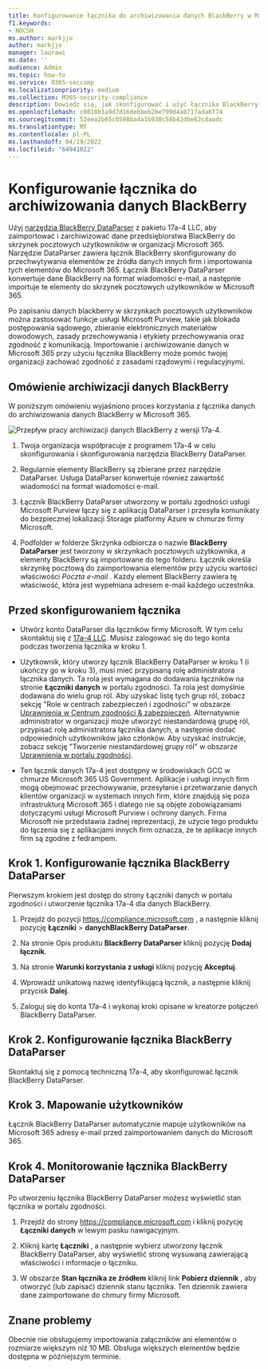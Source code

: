 ```yaml
---
title: Konfigurowanie łącznika do archiwizowania danych BlackBerry w Microsoft 365
f1.keywords:
- NOCSH
ms.author: markjjo
author: markjjo
manager: laurawi
ms.date: ''
audience: Admin
ms.topic: how-to
ms.service: O365-seccomp
ms.localizationpriority: medium
ms.collection: M365-security-compliance
description: Dowiedz się, jak skonfigurować i użyć łącznika BlackBerry DataParser 17a-4 do importowania i archiwizowania danych BlackBerry w Microsoft 365.
ms.openlocfilehash: c0818b1a9d7d16debbeb2be799d4a8717ada6f74
ms.sourcegitcommit: 52eea2b65c0598ba4a1b930c58b42dbe62cdaadc
ms.translationtype: MT
ms.contentlocale: pl-PL
ms.lasthandoff: 04/19/2022
ms.locfileid: "64941022"
---
```

# <a name="set-up-a-connector-to-archive-blackberry-data"></a>Konfigurowanie łącznika do archiwizowania danych BlackBerry

Użyj [narzędzia BlackBerry DataParser](https://www.17a-4.com/BlackBerry-dataparser/) z pakietu 17a-4 LLC, aby zaimportować i zarchiwizować dane przedsiębiorstwa BlackBerry do skrzynek pocztowych użytkowników w organizacji Microsoft 365. Narzędzie DataParser zawiera łącznik BlackBerry skonfigurowany do przechwytywania elementów ze źródła danych innych firm i importowania tych elementów do Microsoft 365. Łącznik BlackBerry DataParser konwertuje dane BlackBerry na format wiadomości e-mail, a następnie importuje te elementy do skrzynek pocztowych użytkowników w Microsoft 365.

Po zapisaniu danych blackberry w skrzynkach pocztowych użytkowników można zastosować funkcje usługi Microsoft Purview, takie jak blokada postępowania sądowego, zbieranie elektronicznych materiałów dowodowych, zasady przechowywania i etykiety przechowywania oraz zgodność z komunikacją. Importowanie i archiwizowanie danych w Microsoft 365 przy użyciu łącznika BlackBerry może pomóc twojej organizacji zachować zgodność z zasadami rządowymi i regulacyjnymi.

## <a name="overview-of-archiving-blackberry-data"></a>Omówienie archiwizacji danych BlackBerry

W poniższym omówieniu wyjaśniono proces korzystania z łącznika danych do archiwizowania danych BlackBerry w Microsoft 365.

![Przepływ pracy archiwizacji danych BlackBerry z wersji 17a-4.](../media/BlackBerryDataParserConnectorWorkflow.png)

1. Twoja organizacja współpracuje z programem 17a-4 w celu skonfigurowania i skonfigurowania narzędzia BlackBerry DataParser.

2. Regularnie elementy BlackBerry są zbierane przez narzędzie DataParser. Usługa DataParser konwertuje również zawartość wiadomości na format wiadomości e-mail.

3. Łącznik BlackBerry DataParser utworzony w portalu zgodności usługi Microsoft Purview łączy się z aplikacją DataParser i przesyła komunikaty do bezpiecznej lokalizacji Storage platformy Azure w chmurze firmy Microsoft.

4. Podfolder w folderze Skrzynka odbiorcza o nazwie **BlackBerry DataParser** jest tworzony w skrzynkach pocztowych użytkownika, a elementy BlackBerry są importowane do tego folderu. Łącznik określa skrzynkę pocztową do zaimportowania elementów przy użyciu wartości właściwości *Poczta e-mail* . Każdy element BlackBerry zawiera tę właściwość, która jest wypełniana adresem e-mail każdego uczestnika.

## <a name="before-you-set-up-a-connector"></a>Przed skonfigurowaniem łącznika

- Utwórz konto DataParser dla łączników firmy Microsoft. W tym celu skontaktuj się z [17a-4 LLC](https://www.17a-4.com/contact/). Musisz zalogować się do tego konta podczas tworzenia łącznika w kroku 1.

- Użytkownik, który utworzy łącznik BlackBerry DataParser w kroku 1 (i ukończy go w kroku 3), musi mieć przypisaną rolę administratora łącznika danych. Ta rola jest wymagana do dodawania łączników na stronie **Łączniki danych** w portalu zgodności. Ta rola jest domyślnie dodawana do wielu grup ról. Aby uzyskać listę tych grup ról, zobacz sekcję "Role w centrach zabezpieczeń i zgodności" w obszarze [Uprawnienia w Centrum zgodności & zabezpieczeń](../security/office-365-security/permissions-in-the-security-and-compliance-center.md#roles-in-the-security--compliance-center). Alternatywnie administrator w organizacji może utworzyć niestandardową grupę ról, przypisać rolę administratora łącznika danych, a następnie dodać odpowiednich użytkowników jako członków. Aby uzyskać instrukcje, zobacz sekcję "Tworzenie niestandardowej grupy ról" w obszarze [Uprawnienia w portalu zgodności](microsoft-365-compliance-center-permissions.md#create-a-custom-role-group).

- Ten łącznik danych 17a-4 jest dostępny w środowiskach GCC w chmurze Microsoft 365 US Government. Aplikacje i usługi innych firm mogą obejmować przechowywanie, przesyłanie i przetwarzanie danych klientów organizacji w systemach innych firm, które znajdują się poza infrastrukturą Microsoft 365 i dlatego nie są objęte zobowiązaniami dotyczącymi usługi Microsoft Purview i ochrony danych. Firma Microsoft nie przedstawia żadnej reprezentacji, że użycie tego produktu do łączenia się z aplikacjami innych firm oznacza, że te aplikacje innych firm są zgodne z fedrampem.

## <a name="step-1-set-up-a-blackberry-dataparser-connector"></a>Krok 1. Konfigurowanie łącznika BlackBerry DataParser

Pierwszym krokiem jest dostęp do strony Łączniki danych w portalu zgodności i utworzenie łącznika 17a-4 dla danych BlackBerry.

1. Przejdź do pozycji <https://compliance.microsoft.com> , a następnie kliknij pozycję **Łączniki** >  **danychBlackBerry DataParser**.

2. Na stronie Opis produktu **BlackBerry DataParser** kliknij pozycję **Dodaj łącznik**.

3. Na stronie **Warunki korzystania z usługi** kliknij pozycję **Akceptuj**.

4. Wprowadź unikatową nazwę identyfikującą łącznik, a następnie kliknij przycisk **Dalej**.

5. Zaloguj się do konta 17a-4 i wykonaj kroki opisane w kreatorze połączeń BlackBerry DataParser.

## <a name="step-2-configure-the-blackberry-dataparser-connector"></a>Krok 2. Konfigurowanie łącznika BlackBerry DataParser

Skontaktuj się z pomocą techniczną 17a-4, aby skonfigurować łącznik BlackBerry DataParser.

## <a name="step-3-map-users"></a>Krok 3. Mapowanie użytkowników

Łącznik BlackBerry DataParser automatycznie mapuje użytkowników na Microsoft 365 adresy e-mail przed zaimportowaniem danych do Microsoft 365.

## <a name="step-4-monitor-the-blackberry-dataparser-connector"></a>Krok 4. Monitorowanie łącznika BlackBerry DataParser

Po utworzeniu łącznika BlackBerry DataParser możesz wyświetlić stan łącznika w portalu zgodności.

1. Przejdź do strony <https://compliance.microsoft.com> i kliknij pozycję **Łączniki danych** w lewym pasku nawigacyjnym.

2. Kliknij kartę **Łączniki** , a następnie wybierz utworzony łącznik BlackBerry DataParser, aby wyświetlić stronę wysuwaną zawierającą właściwości i informacje o łączniku.

3. W obszarze **Stan łącznika ze źródłem** kliknij link **Pobierz dziennik** , aby otworzyć (lub zapisać) dziennik stanu łącznika. Ten dziennik zawiera dane zaimportowane do chmury firmy Microsoft.

## <a name="known-issues"></a>Znane problemy

Obecnie nie obsługujemy importowania załączników ani elementów o rozmiarze większym niż 10 MB. Obsługa większych elementów będzie dostępna w późniejszym terminie.